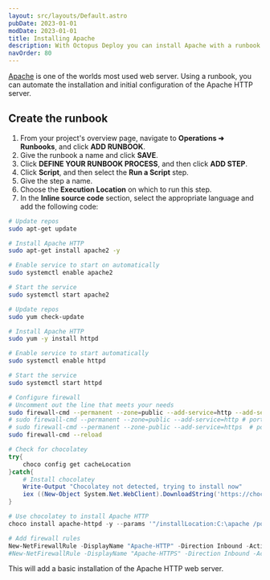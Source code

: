 ```yaml
---
layout: src/layouts/Default.astro
pubDate: 2023-01-01
modDate: 2023-01-01
title: Installing Apache
description: With Octopus Deploy you can install Apache with a runbook as part of a routine operations task.
navOrder: 80
---
```


[Apache](http://httpd.apache.org/) is one of the worlds most used web server.  Using a runbook, you can automate the installation and initial configuration of the Apache HTTP server.

## Create the runbook

1. From your project's overview page, navigate to **Operations ➜ Runbooks**, and click **ADD RUNBOOK**.
1. Give the runbook a name and click **SAVE**.
1. Click **DEFINE YOUR RUNBOOK PROCESS**, and then click **ADD STEP**.
1. Click **Script**, and then select the **Run a Script** step.
1. Give the step a name.
1. Choose the **Execution Location** on which to run this step.
1. In the **Inline source code** section, select the appropriate language and add the following code:

```bash Ubuntu
# Update repos
sudo apt-get update

# Install Apache HTTP
sudo apt-get install apache2 -y

# Enable service to start on automatically
sudo systemctl enable apache2

# Start the service
sudo systemctl start apache2
```
```bash CentOS
# Update repos
sudo yum check-update

# Install Apache HTTP
sudo yum -y install httpd

# Enable service to start automatically
sudo systemctl enable httpd

# Start the service
sudo systemctl start httpd

# Configure firewall
# Uncomment out the line that meets your needs
sudo firewall-cmd --permanent --zone=public --add-service=http --add-service=https # both ports 80 and 443
# sudo firewall-cmd --permanent --zone=public --add-service=http # port 80 only
# sudo firewall-cmd --permanent --zone-public --add-service=https  # port 443 only
sudo firewall-cmd --reload

```
```powershell Windows
# Check for chocolatey
try{
    choco config get cacheLocation
}catch{
    # Install chocolatey
    Write-Output "Chocolatey not detected, trying to install now"
    iex ((New-Object System.Net.WebClient).DownloadString('https://chocolatey.org/install.ps1'))
}

# Use chocolatey to install Apache HTTP
choco install apache-httpd -y --params '"/installLocation:C:\apache /port:80"'

# Add firewall rules
New-NetFirewallRule -DisplayName "Apache-HTTP" -Direction Inbound -Action Allow -Protocol TCP -LocalPort 80
#New-NetFirewallRule -DisplayName "Apache-HTTPS" -Direction Inbound -Action Allow -Protocol TCP -LocalPort 443
```

This will add a basic installation of the Apache HTTP web server.

